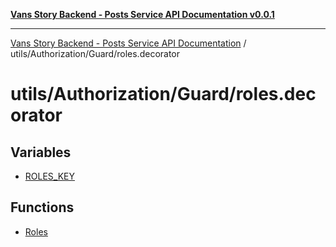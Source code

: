 [**Vans Story Backend - Posts Service API Documentation v0.0.1**](README.md)

***

[Vans Story Backend - Posts Service API Documentation](modules.md) / utils/Authorization/Guard/roles.decorator

# utils/Authorization/Guard/roles.decorator

## Variables

- [ROLES\_KEY](utils\Authorization\Guard\roles.decorator\README\variables\ROLES_KEY.md)

## Functions

- [Roles](utils\Authorization\Guard\roles.decorator\README\functions\Roles.md)

